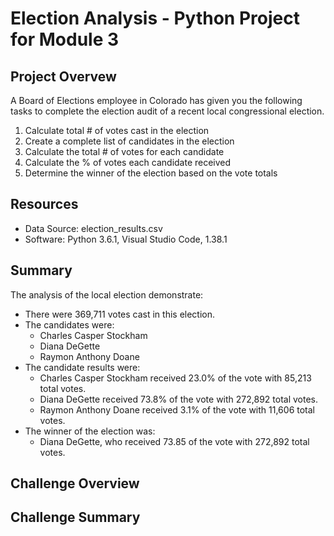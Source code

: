# Election Analysis - Python Project for Module 3

## Project Overvew
A Board of Elections employee in Colorado has given you the following tasks to complete the election audit of a recent local congressional election. 

1. Calculate total # of votes cast in the election
2. Create a complete list of candidates in the election 
3. Calculate the total # of votes for each candidate
4. Calculate the % of votes each candidate received
5. Determine the winner of the election based on the vote totals

## Resources
- Data Source: election_results.csv
- Software: Python 3.6.1, Visual Studio Code, 1.38.1

## Summary
The analysis of the local election demonstrate: 
  - There were 369,711 votes cast in this election. 
  - The candidates were: 
      - Charles Casper Stockham 
      - Diana DeGette
      - Raymon Anthony Doane
  - The candidate results were: 
      - Charles Casper Stockham received 23.0% of the vote with 85,213 total votes. 
      - Diana DeGette received 73.8% of the vote with 272,892 total votes. 
      - Raymon Anthony Doane received 3.1% of the vote with 11,606 total votes. 
  - The winner of the election was:
      - Diana DeGette, who received 73.85 of the vote with 272,892 total votes. 

## Challenge Overview

## Challenge Summary
